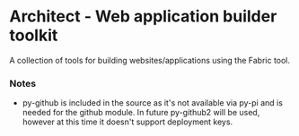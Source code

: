 Architect - Web application builder toolkit
===========================================

A collection of tools for building websites/applications using the Fabric tool.


### Notes

- py-github is included in the source as it's not available via py-pi and is needed for the github module. In future py-github2 will be used, however at this time it doesn't support deployment keys.
